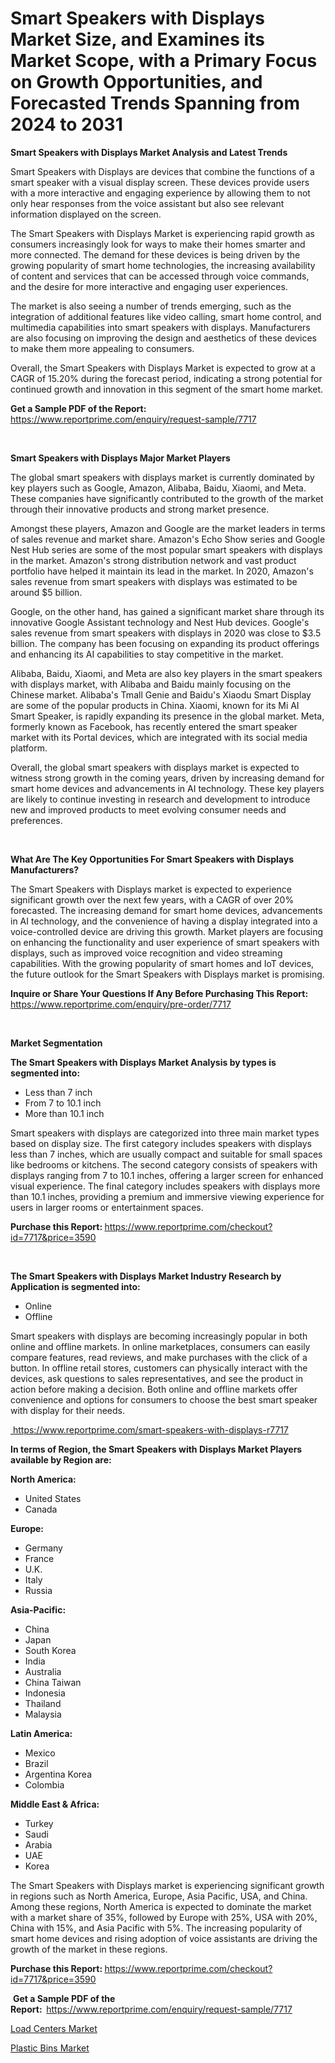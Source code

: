 <p><h1>Smart Speakers with Displays Market Size, and Examines its Market Scope, with a Primary Focus on Growth Opportunities, and Forecasted Trends Spanning from 2024 to 2031</h1></p><p><strong>Smart Speakers with Displays Market Analysis and Latest Trends</strong></p>
<p><p>Smart Speakers with Displays are devices that combine the functions of a smart speaker with a visual display screen. These devices provide users with a more interactive and engaging experience by allowing them to not only hear responses from the voice assistant but also see relevant information displayed on the screen.</p><p>The Smart Speakers with Displays Market is experiencing rapid growth as consumers increasingly look for ways to make their homes smarter and more connected. The demand for these devices is being driven by the growing popularity of smart home technologies, the increasing availability of content and services that can be accessed through voice commands, and the desire for more interactive and engaging user experiences.</p><p>The market is also seeing a number of trends emerging, such as the integration of additional features like video calling, smart home control, and multimedia capabilities into smart speakers with displays. Manufacturers are also focusing on improving the design and aesthetics of these devices to make them more appealing to consumers.</p><p>Overall, the Smart Speakers with Displays Market is expected to grow at a CAGR of 15.20% during the forecast period, indicating a strong potential for continued growth and innovation in this segment of the smart home market.</p></p>
<p><strong>Get a Sample PDF of the Report:&nbsp;</strong> <a href="https://www.reportprime.com/enquiry/request-sample/7717">https://www.reportprime.com/enquiry/request-sample/7717</a></p>
<p>&nbsp;</p>
<p><strong>Smart Speakers with Displays Major Market Players</strong></p>
<p><p>The global smart speakers with displays market is currently dominated by key players such as Google, Amazon, Alibaba, Baidu, Xiaomi, and Meta. These companies have significantly contributed to the growth of the market through their innovative products and strong market presence.</p><p>Amongst these players, Amazon and Google are the market leaders in terms of sales revenue and market share. Amazon's Echo Show series and Google Nest Hub series are some of the most popular smart speakers with displays in the market. Amazon's strong distribution network and vast product portfolio have helped it maintain its lead in the market. In 2020, Amazon's sales revenue from smart speakers with displays was estimated to be around $5 billion.</p><p>Google, on the other hand, has gained a significant market share through its innovative Google Assistant technology and Nest Hub devices. Google's sales revenue from smart speakers with displays in 2020 was close to $3.5 billion. The company has been focusing on expanding its product offerings and enhancing its AI capabilities to stay competitive in the market.</p><p>Alibaba, Baidu, Xiaomi, and Meta are also key players in the smart speakers with displays market, with Alibaba and Baidu mainly focusing on the Chinese market. Alibaba's Tmall Genie and Baidu's Xiaodu Smart Display are some of the popular products in China. Xiaomi, known for its Mi AI Smart Speaker, is rapidly expanding its presence in the global market. Meta, formerly known as Facebook, has recently entered the smart speaker market with its Portal devices, which are integrated with its social media platform.</p><p>Overall, the global smart speakers with displays market is expected to witness strong growth in the coming years, driven by increasing demand for smart home devices and advancements in AI technology. These key players are likely to continue investing in research and development to introduce new and improved products to meet evolving consumer needs and preferences.</p></p>
<p>&nbsp;</p>
<p><strong>What Are The Key Opportunities For Smart Speakers with Displays Manufacturers?</strong></p>
<p><p>The Smart Speakers with Displays market is expected to experience significant growth over the next few years, with a CAGR of over 20% forecasted. The increasing demand for smart home devices, advancements in AI technology, and the convenience of having a display integrated into a voice-controlled device are driving this growth. Market players are focusing on enhancing the functionality and user experience of smart speakers with displays, such as improved voice recognition and video streaming capabilities. With the growing popularity of smart homes and IoT devices, the future outlook for the Smart Speakers with Displays market is promising.</p></p>
<p><strong>Inquire or Share Your Questions If Any Before Purchasing This Report:</strong> <a href="https://www.reportprime.com/enquiry/pre-order/7717">https://www.reportprime.com/enquiry/pre-order/7717</a></p>
<p>&nbsp;</p>
<p><strong>Market Segmentation</strong></p>
<p><strong>The Smart Speakers with Displays Market Analysis by types is segmented into:</strong></p>
<p><ul><li>Less than 7 inch</li><li>From 7 to 10.1 inch</li><li>More than 10.1 inch</li></ul></p>
<p><p>Smart speakers with displays are categorized into three main market types based on display size. The first category includes speakers with displays less than 7 inches, which are usually compact and suitable for small spaces like bedrooms or kitchens. The second category consists of speakers with displays ranging from 7 to 10.1 inches, offering a larger screen for enhanced visual experience. The final category includes speakers with displays more than 10.1 inches, providing a premium and immersive viewing experience for users in larger rooms or entertainment spaces.</p></p>
<p><strong>Purchase this Report:&nbsp;</strong><a href="https://www.reportprime.com/checkout?id=7717&price=3590">https://www.reportprime.com/checkout?id=7717&price=3590</a></p>
<p>&nbsp;</p>
<p><strong>The Smart Speakers with Displays Market Industry Research by Application is segmented into:</strong></p>
<p><ul><li>Online</li><li>Offline</li></ul></p>
<p><p>Smart speakers with displays are becoming increasingly popular in both online and offline markets. In online marketplaces, consumers can easily compare features, read reviews, and make purchases with the click of a button. In offline retail stores, customers can physically interact with the devices, ask questions to sales representatives, and see the product in action before making a decision. Both online and offline markets offer convenience and options for consumers to choose the best smart speaker with display for their needs.</p></p>
<p><a href="https://www.reportprime.com/smart-speakers-with-displays-r7717">&nbsp;https://www.reportprime.com/smart-speakers-with-displays-r7717</a></p>
<p><strong>In terms of Region, the Smart Speakers with Displays Market Players available by Region are:</strong></p>
<p>
    <p> <strong> North America: </strong>
        <ul>
            <li>United States</li>
            <li>Canada</li>
        </ul>
        </p> 
    <p> <strong> Europe: </strong>
        <ul>
            <li>Germany</li>
            <li>France</li>
            <li>U.K.</li>
            <li>Italy</li>
            <li>Russia</li>
        </ul>
        </p> 
    <p> <strong> Asia-Pacific: </strong>
        <ul>
            <li>China</li>
            <li>Japan</li>
            <li>South Korea</li>
            <li>India</li>
            <li>Australia</li>
            <li>China Taiwan</li>
            <li>Indonesia</li>
            <li>Thailand</li>
            <li>Malaysia</li>
        </ul>
        </p> 
    <p> <strong> Latin America: </strong>
        <ul>
            <li>Mexico</li>
            <li>Brazil</li>
            <li>Argentina Korea</li>
            <li>Colombia</li>
        </ul>
        </p> 
    <p> <strong> Middle East & Africa: </strong>
        <ul>
            <li>Turkey</li>
            <li>Saudi</li>
            <li>Arabia</li>
            <li>UAE</li>
            <li>Korea</li>
        </ul>
    </p>
    </p>
<p><p>The Smart Speakers with Displays market is experiencing significant growth in regions such as North America, Europe, Asia Pacific, USA, and China. Among these regions, North America is expected to dominate the market with a market share of 35%, followed by Europe with 25%, USA with 20%, China with 15%, and Asia Pacific with 5%. The increasing popularity of smart home devices and rising adoption of voice assistants are driving the growth of the market in these regions.</p></p>
<p><strong>Purchase this Report: </strong><a href="https://www.reportprime.com/checkout?id=7717&price=3590">https://www.reportprime.com/checkout?id=7717&price=3590</a></p>
<p>&nbsp;<strong>Get a Sample PDF of the Report:&nbsp;&nbsp;</strong><a href="https://www.reportprime.com/enquiry/request-sample/7717">https://www.reportprime.com/enquiry/request-sample/7717</a></p>
<p><strong></strong></p>
<p><p><a href="https://view.publitas.com/reportprime-1/load-centers-market-analysis-and-sze-forecasted-for-period-from-2024-to-2031/">Load Centers Market</a></p><p><a href="https://issuu.com/reportprime-2/docs/plastic-bins-market-size-2030.pptx">Plastic Bins Market</a></p></p>